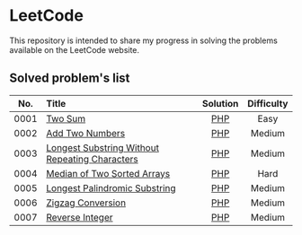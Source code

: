 # LeetCode
This repository is intended to share my progress in solving the problems available on the LeetCode website.

## Solved problem's list

| No.    |  Title  |  Solution  |  Difficulty |
|:--------:|:--------------------------------------------------------------|:--------:|:--------:|
|0001|[Two Sum](https://leetcode.com/problems/two-sum/)|[PHP](./src/php/0001-TwoSum.php)|Easy|
|0002|[Add Two Numbers](https://leetcode.com/problems/add-two-numbers/)|[PHP](./src/php/0002-AddTwoNumbers.php)|Medium|
|0003|[Longest Substring Without Repeating Characters](https://leetcode.com/problems/longest-substring-without-repeating-characters/)|[PHP](./src/php/0003-LongestSubstringWithoutRepeatingCharacters.php)|Medium|
|0004|[Median of Two Sorted Arrays](https://leetcode.com/problems/median-of-two-sorted-arrays/)|[PHP](./src/php/0004-MedianOfTwoSortedArrays.php)|Hard|
|0005|[Longest Palindromic Substring](https://leetcode.com/problems/longest-palindromic-substring/)|[PHP](./src/php/0005-LongestPalindromicSubstring.php)|Medium|
|0006|[Zigzag Conversion](https://leetcode.com/problems/zigzag-conversion/)|[PHP](./src/php/0006-ZigZagConversion.php)|Medium|
|0007|[Reverse Integer](https://leetcode.com/problems/reverse-integer)|[PHP](./src/php/0007-ReverseInteger.php)|Medium|
